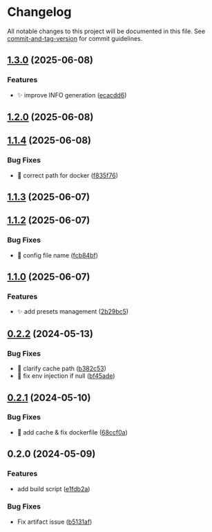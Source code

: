 <!-- @format -->

# Changelog

All notable changes to this project will be documented in this file. See [commit-and-tag-version](https://github.com/absolute-version/commit-and-tag-version) for commit guidelines.

## [1.3.0](https://github.com/tomgrv/synology-package-builder/compare/v1.2.0...v1.3.0) (2025-06-08)


### Features

* ✨ improve INFO generation ([ecacdd6](https://github.com/tomgrv/synology-package-builder/commit/ecacdd6e5effb41afdf92312b160836eaf3f899f))

## [1.2.0](https://github.com/tomgrv/synology-package-builder/compare/v1.1.4...v1.2.0) (2025-06-08)

## [1.1.4](https://github.com/tomgrv/synology-package-builder/compare/v1.1.3...v1.1.4) (2025-06-08)


### Bug Fixes

* 🐛 correct path for docker ([f835f76](https://github.com/tomgrv/synology-package-builder/commit/f835f76a7a5a7a75c47788b7c0bc67cd07e2c17d))

## [1.1.3](https://github.com/tomgrv/synology-package-builder/compare/v1.1.2...v1.1.3) (2025-06-07)

## [1.1.2](https://github.com/tomgrv/synology-package-builder/compare/v1.1.1...v1.1.2) (2025-06-07)


### Bug Fixes

* 🐛 config file name ([fcb84bf](https://github.com/tomgrv/synology-package-builder/commit/fcb84bf22128282068827830478f2cd797bf13f8))

## [1.1.0](https://github.com/tomgrv/synology-package-builder/compare/v1.0.3...v1.1.0) (2025-06-07)


### Features

* ✨ add presets management ([2b29bc5](https://github.com/tomgrv/synology-package-builder/commit/2b29bc55c80231bf21fc084da3d6996fbf354a71))

## [0.2.2](https://github.com/tomgrv/synology-package-builder/compare/v0.2.1...v0.2.2) (2024-05-13)

### Bug Fixes

-   🐛 clarify cache path ([b382c53](https://github.com/tomgrv/synology-package-builder/commit/b382c53d85eeb41ece82bf969cb25e5ae1ecdc98))
-   🐛 fix env injection if null ([bf45ade](https://github.com/tomgrv/synology-package-builder/commit/bf45adeaa46d95c19908e85289db910bbef5d0b0))

## [0.2.1](https://github.com/tomgrv/synology-package-builder/compare/v0.2.0...v0.2.1) (2024-05-10)

### Bug Fixes

-   🐛 add cache & fix dockerfile ([68ccf0a](https://github.com/tomgrv/synology-package-builder/commit/68ccf0a700239350de2bda371103c924b34dc39f))

## 0.2.0 (2024-05-09)

### Features

-   add build script ([e1fdb2a](https://github.com/tomgrv/synology-package-builder/commit/e1fdb2abd468f6878764c7e68785ff4c9786c25a))

### Bug Fixes

-   Fix artifact issue ([b5131af](https://github.com/tomgrv/synology-package-builder/commit/b5131af80743f867a91e92a9469432aed2600f4f))
